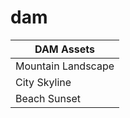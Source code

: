# dam

| DAM Assets |
|------------|
| Mountain Landscape | Nature | Scenic | ![Mountain](https://allabout.network/media_188fa5bcd003e5a2d56e7ad3ca233300c9e52f1e5.png) |
| City Skyline | Urban | Architecture | ![Skyline](https://allabout.network/media_14e918fa88c2a9a810fd454fa04f0bd152c01fed2.jpeg) |
| Beach Sunset | Nature | Relaxation | ![Sunset](https://allabout.network/media_1d92670adcfb7a18a062e49fd7967f4e9f76d8a52.jpeg) |